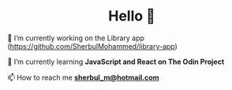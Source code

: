 <h1 align="center">Hello 👋</h1>

 🔭 I’m currently working on the Library app (https://github.com/SherbulMohammed/library-app)

 🌱 I’m currently learning **JavaScript and React on The Odin Project**

 📫 How to reach me **sherbul_m@hotmail.com**



